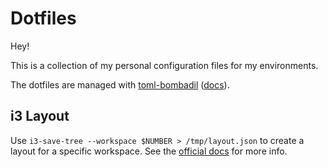 # Dotfiles

Hey!

This is a collection of my personal configuration files for my environments.

The dotfiles are managed with [toml-bombadil](https://github.com/oknozor/toml-bombadil) ([docs](https://oknozor.github.io/toml-bombadil/)).

## i3 Layout

Use `i3-save-tree --workspace $NUMBER > /tmp/layout.json` to create a layout for a specific workspace.
See the [official docs](https://i3wm.org/docs/layout-saving.html) for more info.
